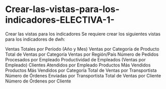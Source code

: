 # Crear-las-vistas-para-los-indicadores-ELECTIVA-1-

Crear las vistas para los indicadores
Se requiere crear los siguientes vistas para los indicadores de dwh: 

Ventas Totales por Período (Año y Mes)
Ventas por Categoría de Producto
Total de Ventas por Categoría
Ventas por Región/País
Número de Pedidos Procesados por Empleado
Productividad de Empleados (Ventas por Empleado)
Clientes Atendidos por Empleado
Productos Más Vendidos
Productos Más Vendidos por Categoría
Total de Ventas por Transportista
Número de Órdenes Enviadas por Transportista
Total de Ventas por Cliente
Número de Órdenes por Cliente
